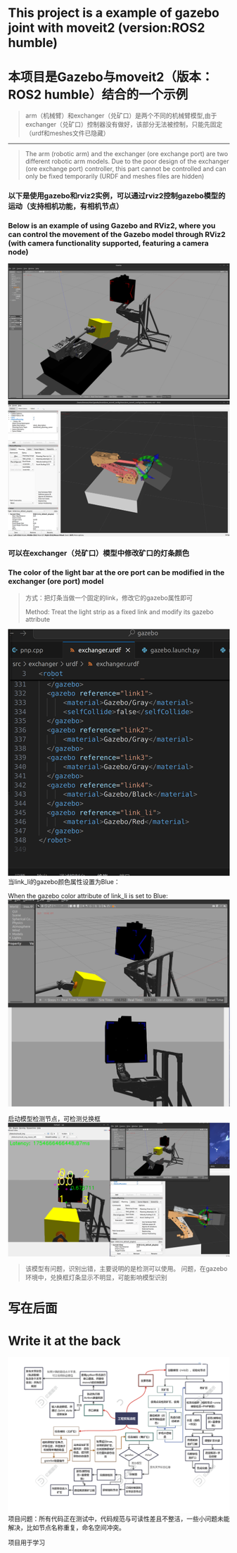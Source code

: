 # This project is a example of gazebo joint with moveit2 (version:ROS2 humble)
# 本项目是Gazebo与moveit2（版本：ROS2 humble）结合的一个示例

>arm（机械臂）和exchanger（兑矿口）是两个不同的机械臂模型,由于exchanger（兑矿口）控制器没有做好，该部分无法被控制，只能先固定
（urdf和meshes文件已隐藏）
---
>The arm (robotic arm) and the exchanger (ore exchange port) are two different robotic arm models. Due to the poor design of the exchanger (ore exchange port) controller, this part cannot be controlled and can only be fixed temporarily
(URDF and meshes files are hidden)
### 以下是使用gazebo和rviz2实例，可以通过rviz2控制gazebo模型的运动（支持相机功能，有相机节点）
### Below is an example of using Gazebo and RViz2, where you can control the movement of the Gazebo model through RViz2 (with camera functionality supported, featuring a camera node)
![image](doc/gazebo.png)
![image](doc/rviz2.png)

### 可以在exchanger（兑矿口）模型中修改矿口的灯条颜色
### The color of the light bar at the ore port can be modified in the exchanger (ore port) model
>方式：把灯条当做一个固定的link，修改它的gazebo属性即可
>
>Method: Treat the light strip as a fixed link and modify its gazebo attribute

![image](doc/example.png)
当link_li的gazebo颜色属性设置为Blue：

When the gazebo color attribute of link_li is set to Blue:
![image](doc/blue_light.png)

启动模型检测节点，可检测兑换框
![image](doc/detect.png)
>该模型有问题，识别出错，主要说明的是检测可以使用。
>问题，在gazebo环境中，兑换框灯条显示不明显，可能影响模型识别

# 写在后面
# Write it at the back
![image](doc/engine.png)
项目问题：所有代码正在测试中，代码规范与可读性差且不整洁，一些小问题未能解决，比如节点名称重复，命名空间冲突。

项目用于学习
